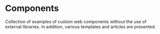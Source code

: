 # Components
Collection of examples of custom web components without the use of external libraries. In addition, various templates and articles are presented.

